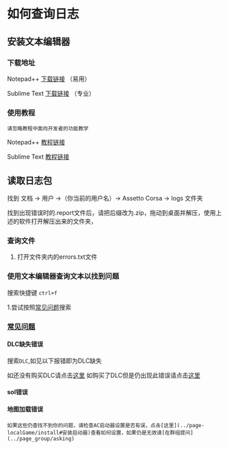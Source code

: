 # 如何查询日志


## 安装文本编辑器

### 下载地址

Notepad++ [下载链接](https://notepad-plus-plus.org/) （易用）

Sublime Text [下载链接](http://www.sublimetext.com/) （专业）

### 使用教程

`请忽略教程中面向开发者的功能教学`

Notepad++ [教程链接](http://www.myit66.com/4584.html)

Sublime Text [教程链接](https://www.jianshu.com/p/289bdda1fdff)


## 读取日志包

找到 文档 → 用户 →（你当前的用户名）→ Assetto Corsa → logs 文件夹

找到出现错误时的.report文件后，请把后缀改为.zip，拖动到桌面并解压，使用上述的软件打开解压出来的文件夹，

### 查询文件

1. 打开文件夹内的errors.txt文件

### 使用文本编辑器查询文本以找到问题

搜索快捷键 `ctrl+f`

1.尝试按照[常见问题](#第四步使用文本编辑器查询文本以找到问题#常见问题)搜索

### [常见问题]()

#### DLC缺失错误

搜索`DLC`,如见以下报错即为DLC缺失



如还没有购买DLC请点击[这里](../page-localGame/install#购买dlc) 如购买了DLC但是仍出现此错误请点击[这里](../page-localGame/error#)

#### sol错误

#### 地图加载错误

####  

`如果这些仍查找不到你的问题，请检查AC启动器设置是否有误，点击[这里](../page-localGame/install#安装启动器)查看如何设置，如果仍是无效请[在群组提问](../page_group/asking)`